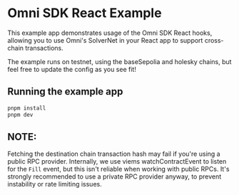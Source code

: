 # Omni SDK React Example

This example app demonstrates usage of the Omni SDK React hooks, allowing you to use Omni's SolverNet in your React app to support cross-chain transactions.

The example runs on testnet, using the baseSepolia and holesky chains, but feel free to update the config as you see fit!

## Running the example app

```bash
pnpm install
pnpm dev
```

## NOTE:

Fetching the destination chain transaction hash may fail if you're using a public RPC provider. Internally, we use viems watchContractEvent to listen for the `Fill` event, but this isn't reliable when working with public RPCs. It's strongly recommended to use a private RPC provider anyway, to prevent instability or rate limiting issues.
